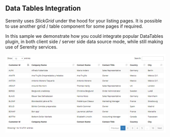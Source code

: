 ﻿## Data Tables Integration

Serenity uses *SlickGrid* under the hood for your listing pages. It is possible to use another grid / table component for some pages if required.

In this sample we demonstrate how you could integrate popular DataTables plugin, in both client side / server side data source mode, while still making use of Serenity services.

![Data Tables](img/data-tables.png)
